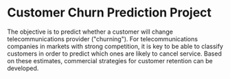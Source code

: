# Customer Churn Prediction Project
The objective is to predict whether a customer will change telecommunications provider ("churning"). For telecommunications companies in markets with strong competition, it is key to be able to classify customers in order to predict which ones are likely to cancel service. Based on these estimates, commercial strategies for customer retention can be developed.
